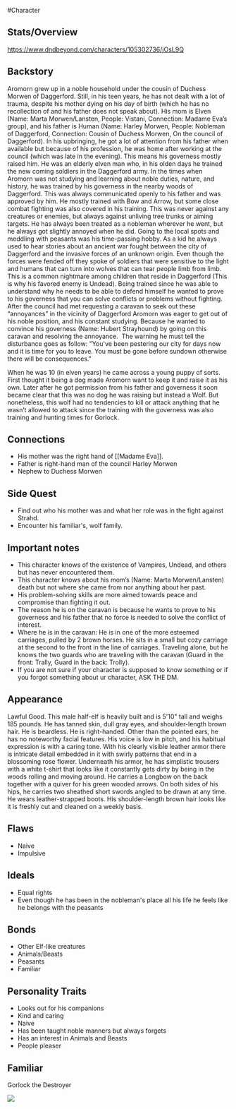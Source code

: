 #Character
## Stats/Overview
https://www.dndbeyond.com/characters/105302736/jOsL9Q 

## Backstory
Aromorn grew up in a noble household under the cousin of Duchess Morwen of Daggerford. Still, in his teen years, he has not dealt with a lot of trauma, despite his mother dying on his day of birth (which he has no recollection of and his father does not speak about). His mom is Elven (Name: Marta Morwen/Lansten, People: Vistani, Connection: Madame Eva’s group), and his father is Human (Name: Harley Morwen, People: Nobleman of Daggerford, Connection: Cousin of Duchess Morwen, On the council of Daggerford). In his upbringing, he got a lot of attention from his father when available but because of his profession, he was home after working at the council (which was late in the evening). This means his governess mostly raised him. He was an elderly elven man who, in his olden days he trained the new coming soldiers in the Daggerford army. In the times when Aromorn was not studying and learning about noble duties, nature, and history, he was trained by his governess in the nearby woods of Daggerford. This was always communicated openly to his father and was approved by him. He mostly trained with Bow and Arrow, but some close combat fighting was also covered in his training. This was never against any creatures or enemies, but always against unliving tree trunks or aiming targets. He has always been treated as a nobleman wherever he went, but he always got slightly annoyed when he did. Going to the local spots and meddling with peasants was his time-passing hobby. As a kid he always used to hear stories about an ancient war fought between the city of Daggerford and the invasive forces of an unknown origin. Even though the forces were fended off they spoke of soldiers that were sensitive to the light and humans that can turn into wolves that can tear people limb from limb. This is a common nightmare among children that reside in Daggerford (This is why his favored enemy is Undead). Being trained since he was able to understand why he needs to be able to defend himself he wanted to prove to his governess that you can solve conflicts or problems without fighting. After the council had met requesting a caravan to seek out these “annoyances” in the vicinity of Daggerford Aromorn was eager to get out of his noble position, and his constant studying. Because he wanted to convince his governess (Name: Hubert Strayhound) by going on this caravan and resolving the annoyance. 
The warning he must tell the disturbance goes as follow:  "You've been pestering our city for days now and it is time for you to leave. You must be gone before sundown otherwise there will be consequences."

When he was 10 (in elven years) he came across a young puppy of sorts. First thought it being a dog made Aromorn want to keep it and raise it as his own. Later after he got permission from his father and governess it soon became clear that this was no dog he was raising but instead a Wolf. But nonetheless, this wolf had no tendencies to kill or attack anything that he wasn’t allowed to attack since the training with the governess was also training and hunting times for Gorlock.
## Connections
* His mother was the right hand of [[Madame Eva]].
* Father is right-hand man of the council Harley Morwen
* Nephew to Duchess Morwen
## Side Quest
* Find out who his mother was and what her role was in the fight against Strahd.
* Encounter his familiar's, wolf family.
## Important notes

* This character knows of the existence of Vampires, Undead, and others but has never encountered them.
* This character knows about his mom’s (Name: Marta Morwen/Lansten) death but not where she came from nor anything about her past.
* His problem-solving skills are more aimed towards peace and compromise than fighting it out.
* The reason he is on the caravan is because he wants to prove to his governess and his father that no force is needed to solve the conflict of interest.
* Where he is in the caravan: He is in one of the more esteemed carriages, pulled by 2 brown horses. He sits in a small but cozy carriage at the second to the front in the line of carriages. Traveling alone, but he knows the two guards who are traveling with the caravan (Guard in the front: Trally, Guard in the back: Trolly).
* If you are not sure if your character is supposed to know something or if you forgot something about ur character, ASK THE DM.
## Appearance
Lawful Good. This male half-elf is heavily built and is 5'10" tall and weighs 185 pounds. He has tanned skin, dull gray eyes, and shoulder-length brown hair. He is beardless. He is right-handed. Other than the pointed ears, he has no noteworthy facial features. His voice is low in pitch, and his habitual expression is with a caring tone. With his clearly visible leather armor there is intricate detail embedded in it with swirly patterns that end in a blossoming rose flower. Underneath his armor, he has simplistic trousers with a white t-shirt that looks like it constantly gets dirty by being in the woods rolling and moving around. He carries a Longbow on the back together with a quiver for his green wooded arrows. On both sides of his hips, he carries two sheathed short swords angled to be drawn at any time. He wears leather-strapped boots. His shoulder-length brown hair looks like it is freshly cut and cleaned on a weekly basis.
## Flaws
* Naive 
* Impulsive
## Ideals
* Equal rights 
* Even though he has been in the nobleman's place all his life he feels like he belongs with the peasants
## Bonds
* Other Elf-like creatures 
* Animals/Beasts
* Peasants
* Familiar
## Personality Traits
* Looks out for his companions 
* Kind and caring 
* Naive 
* Has been taught noble manners but always forgets 
* Has an interest in Animals and Beasts 
* People pleaser
## Familiar

Gorlock the Destroyer

![](https://lh4.googleusercontent.com/GuhR7ckh77_X2I5jMOat-fALkP4-Zlec7HbrHMlze8xoiSKvnIHcbXKCxE4iNy4uIeYzruWFKkDbjJSSPP3gAp1eRjRReIFZ4w4czGS6c5yk4xH8p8rKpJukXiNsZ2XTZuNeswaKzlg06A0gV59Fem8)
